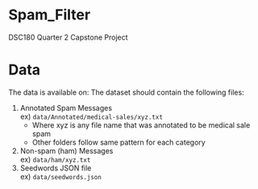 # Spam_Filter
DSC180 Quarter 2 Capstone Project

# Data
The data is available on: <ADD LINK> 
The dataset should contain the following files:
1) Annotated Spam Messages \
  ex) ```data/Annotated/medical-sales/xyz.txt```
    * Where xyz is any file name that was annotated to be medical sale spam
    * Other folders follow same pattern for each category
2) Non-spam (ham) Messages \
  ex) ```data/ham/xyz.txt```
3) Seedwords JSON file \
  ex) ```data/seedwords.json```
